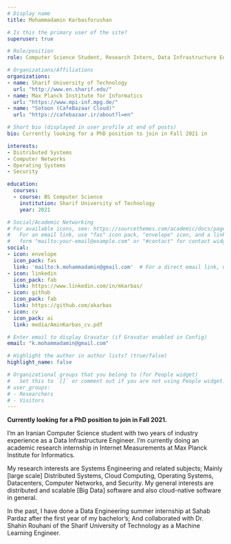 ```yaml
---
# Display name
title: Mohammadamin Karbasforushan

# Is this the primary user of the site?
superuser: true

# Role/position
role: Computer Science Student, Research Intern, Data Infrastructure Engineer

# Organizations/Affiliations
organizations:
- name: Sharif University of Technology
  url: "http://www.en.sharif.edu/"
- name: Max Planck Institute for Informatics
  url: "https://www.mpi-inf.mpg.de/"
- name: "Sotoon (CafeBazaar Cloud)"
  url: "https://cafebazaar.ir/about?l=en"

# Short bio (displayed in user profile at end of posts)
bio: Currently looking for a PhD position to join in Fall 2021 in

interests:
- Distributed Systems
- Computer Networks
- Operating Systems
- Security

education:
  courses:
  - course: BS Computer Science
    institution: Sharif University of Technology
    year: 2021

# Social/Academic Networking
# For available icons, see: https://sourcethemes.com/academic/docs/page-builder/#icons
#   For an email link, use "fas" icon pack, "envelope" icon, and a link in the
#   form "mailto:your-email@example.com" or "#contact" for contact widget.
social:
- icon: envelope
  icon_pack: fas
  link: 'mailto:k.mohammadamin@gmail.com'  # For a direct email link, use "mailto:test@example.org".
- icon: linkedin
  icon_pack: fab
  link: https://www.linkedin.com/in/mkarbas/
- icon: github
  icon_pack: fab
  link: https://github.com/akarbas
- icon: cv
  icon_pack: ai
  link: media/AminKarbas_cv.pdf

# Enter email to display Gravatar (if Gravatar enabled in Config)
email: "k.mohammadamin@gmail.com"

# Highlight the author in author lists? (true/false)
highlight_name: false

# Organizational groups that you belong to (for People widget)
#   Set this to `[]` or comment out if you are not using People widget.
# user_groups:
# - Researchers
# - Visitors
---
```


**Currently looking for a PhD position to join in Fall 2021.**

I’m an Iranian Computer Science student with two years of industry experience as a Data Infrastructure Engineer. I’m currently doing an academic research internship in Internet Measurements at Max Planck Institute for Informatics.

My research interests are Systems Engineering and related subjects; Mainly [large scale] Distributed Systems, Cloud Computing, Operating Systems, Datacenters, Computer Networks, and Security. My general interests are distributed and scalable [Big Data] software and also cloud-native software in general.

In the past, I have done a Data Engineering summer internship at Sahab Pardaz after the first year of my bachelor’s; And collaborated with Dr. Shahin Rouhani of the Sharif University of Technology as a Machine Learning Engineer.
